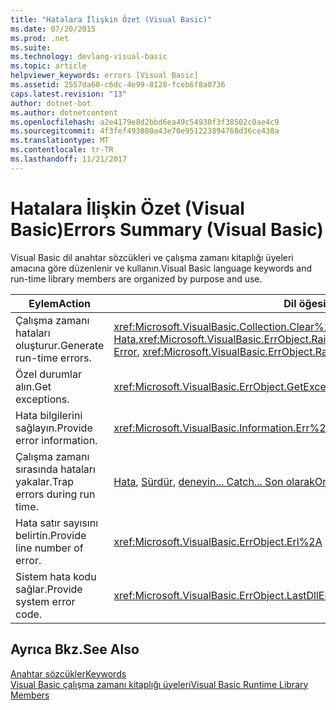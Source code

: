 ```yaml
---
title: "Hatalara İlişkin Özet (Visual Basic)"
ms.date: 07/20/2015
ms.prod: .net
ms.suite: 
ms.technology: devlang-visual-basic
ms.topic: article
helpviewer_keywords: errors [Visual Basic]
ms.assetid: 2557da60-c6dc-4e99-8128-fceb6f8a0736
caps.latest.revision: "13"
author: dotnet-bot
ms.author: dotnetcontent
ms.openlocfilehash: a2e4179e8d2bbd6ea49c54930f3f38502c0ae4c9
ms.sourcegitcommit: 4f3fef493080a43e70e951223894768d36ce430a
ms.translationtype: MT
ms.contentlocale: tr-TR
ms.lasthandoff: 11/21/2017
---
```

# <a name="errors-summary-visual-basic"></a><span data-ttu-id="22e76-102">Hatalara İlişkin Özet (Visual Basic)</span><span class="sxs-lookup"><span data-stu-id="22e76-102">Errors Summary (Visual Basic)</span></span>
<span data-ttu-id="22e76-103">Visual Basic dil anahtar sözcükleri ve çalışma zamanı kitaplığı üyeleri amacına göre düzenlenir ve kullanın.</span><span class="sxs-lookup"><span data-stu-id="22e76-103">Visual Basic language keywords and run-time library members are organized by purpose and use.</span></span>  
  
|<span data-ttu-id="22e76-104">Eylem</span><span class="sxs-lookup"><span data-stu-id="22e76-104">Action</span></span>|<span data-ttu-id="22e76-105">Dil öğesi</span><span class="sxs-lookup"><span data-stu-id="22e76-105">Language element</span></span>|  
|------------|----------------------|  
|<span data-ttu-id="22e76-106">Çalışma zamanı hataları oluşturur.</span><span class="sxs-lookup"><span data-stu-id="22e76-106">Generate run-time errors.</span></span>|<span data-ttu-id="22e76-107"><xref:Microsoft.VisualBasic.Collection.Clear%2A>, [Hata](../../../visual-basic/language-reference/statements/error-statement.md),<xref:Microsoft.VisualBasic.ErrObject.Raise%2A></span><span class="sxs-lookup"><span data-stu-id="22e76-107"><xref:Microsoft.VisualBasic.Collection.Clear%2A>, [Error](../../../visual-basic/language-reference/statements/error-statement.md), <xref:Microsoft.VisualBasic.ErrObject.Raise%2A></span></span>|  
|<span data-ttu-id="22e76-108">Özel durumlar alın.</span><span class="sxs-lookup"><span data-stu-id="22e76-108">Get exceptions.</span></span>|<xref:Microsoft.VisualBasic.ErrObject.GetException%2A>|  
|<span data-ttu-id="22e76-109">Hata bilgilerini sağlayın.</span><span class="sxs-lookup"><span data-stu-id="22e76-109">Provide error information.</span></span>|<xref:Microsoft.VisualBasic.Information.Err%2A>|  
|<span data-ttu-id="22e76-110">Çalışma zamanı sırasında hataları yakalar.</span><span class="sxs-lookup"><span data-stu-id="22e76-110">Trap errors during run time.</span></span>|<span data-ttu-id="22e76-111">[Hata](../../../visual-basic/language-reference/statements/on-error-statement.md), [Sürdür](../../../visual-basic/language-reference/statements/resume-statement.md), [deneyin... Catch... Son olarak](../../../visual-basic/language-reference/statements/try-catch-finally-statement.md)</span><span class="sxs-lookup"><span data-stu-id="22e76-111">[On Error](../../../visual-basic/language-reference/statements/on-error-statement.md), [Resume](../../../visual-basic/language-reference/statements/resume-statement.md), [Try...Catch...Finally](../../../visual-basic/language-reference/statements/try-catch-finally-statement.md)</span></span>|  
|<span data-ttu-id="22e76-112">Hata satır sayısını belirtin.</span><span class="sxs-lookup"><span data-stu-id="22e76-112">Provide line number of error.</span></span>|<xref:Microsoft.VisualBasic.ErrObject.Erl%2A>|  
|<span data-ttu-id="22e76-113">Sistem hata kodu sağlar.</span><span class="sxs-lookup"><span data-stu-id="22e76-113">Provide system error code.</span></span>|<xref:Microsoft.VisualBasic.ErrObject.LastDllError%2A>|  
  
## <a name="see-also"></a><span data-ttu-id="22e76-114">Ayrıca Bkz.</span><span class="sxs-lookup"><span data-stu-id="22e76-114">See Also</span></span>  
 [<span data-ttu-id="22e76-115">Anahtar sözcükler</span><span class="sxs-lookup"><span data-stu-id="22e76-115">Keywords</span></span>](../../../visual-basic/language-reference/keywords/index.md)  
 [<span data-ttu-id="22e76-116">Visual Basic çalışma zamanı kitaplığı üyeleri</span><span class="sxs-lookup"><span data-stu-id="22e76-116">Visual Basic Runtime Library Members</span></span>](../../../visual-basic/language-reference/runtime-library-members.md)
